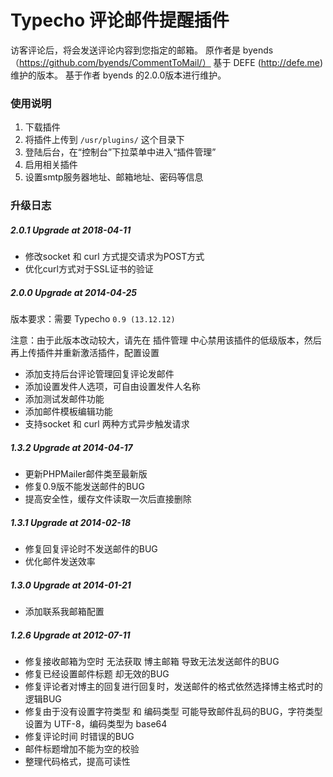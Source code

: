 Typecho 评论邮件提醒插件
=============
访客评论后，将会发送评论内容到您指定的邮箱。
原作者是 byends（https://github.com/byends/CommentToMail/） 基于 DEFE (http://defe.me) 维护的版本。
基于作者 byends 的2.0.0版本进行维护。


### 使用说明
1. 下载插件
2. 将插件上传到 `/usr/plugins/` 这个目录下
3. 登陆后台，在“控制台”下拉菜单中进入“插件管理”
4. 启用相关插件
5. 设置smtp服务器地址、邮箱地址、密码等信息

### 升级日志

##### 2.0.1 Upgrade at 2018-04-11
- 修改socket 和 curl 方式提交请求为POST方式
- 优化curl方式对于SSL证书的验证

##### 2.0.0 Upgrade at 2014-04-25

版本要求：需要 Typecho `0.9 (13.12.12)`

注意：由于此版本改动较大，请先在 插件管理 中心禁用该插件的低级版本，然后再上传插件并重新激活插件，配置设置
- 添加支持后台评论管理回复评论发邮件
- 添加设置发件人选项，可自由设置发件人名称
- 添加测试发邮件功能
- 添加邮件模板编辑功能
- 支持socket 和 curl 两种方式异步触发请求

##### 1.3.2 Upgrade at 2014-04-17
- 更新PHPMailer邮件类至最新版
- 修复0.9版不能发送邮件的BUG
- 提高安全性，缓存文件读取一次后直接删除

##### 1.3.1 Upgrade at 2014-02-18
- 修复回复评论时不发送邮件的BUG
- 优化邮件发送效率

##### 1.3.0 Upgrade at 2014-01-21
 - 添加联系我邮箱配置
 
##### 1.2.6 Upgrade at 2012-07-11
- 修复接收邮箱为空时 无法获取 博主邮箱 导致无法发送邮件的BUG
- 修复已经设置邮件标题 却无效的BUG
- 修复评论者对博主的回复进行回复时，发送邮件的格式依然选择博主格式时的逻辑BUG
- 修复由于没有设置字符类型 和 编码类型 可能导致邮件乱码的BUG，字符类型设置为 UTF-8，编码类型为 base64
- 修复评论时间  时错误的BUG
- 邮件标题增加不能为空的校验
- 整理代码格式，提高可读性


